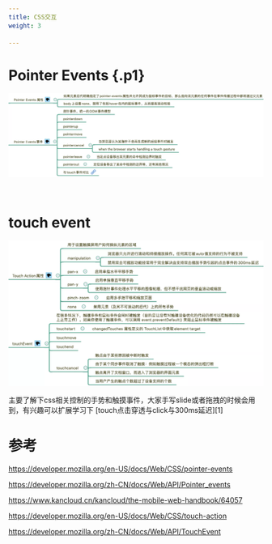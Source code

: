 ```yaml
---
title: CSS交互
weight: 3

---
```

# Pointer Events {.p1}
![](/images/posts/img_5fb3ff6e1daee.webp)

&nbsp;

# touch event
![](/images/posts/img_5fb40000c7ebe.webp)

主要了解下css相关控制的手势和触摸事件，大家手写slide或者拖拽的时候会用到，有兴趣可以扩展学习下 [touch点击穿透与click与300ms延迟][1]


# 参考

<https://developer.mozilla.org/en-US/docs/Web/CSS/pointer-events>

<https://developer.mozilla.org/zh-CN/docs/Web/API/Pointer_events>

<https://www.kancloud.cn/kancloud/the-mobile-web-handbook/64057>

<https://developer.mozilla.org/en-US/docs/Web/CSS/touch-action>

<https://developer.mozilla.org/zh-CN/docs/Web/API/TouchEvent>

